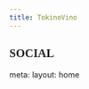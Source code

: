 ```yaml
---
title: TokinoVino
---
```


<h2 class="title">SOCIAL</h2>

<Social />


<route lang="yaml">
meta:
  layout: home
</route>

<style scoped>
  .title {
    font-family: Formula1-Bold;
  }
</style>
